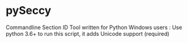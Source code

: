 # pySeccy

Commandline Section ID Tool written for Python
Windows users : Use python 3.6+ to run this script, it adds Unicode support (required)
